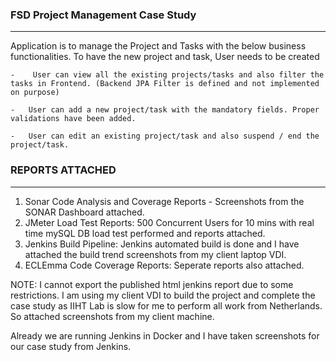 ### FSD Project Management Case Study ###
--------------------------------------------

Application is to manage the Project and Tasks with the below business functionalities.
To have the new project and task, User needs to be created

	-	 User can view all the existing projects/tasks and also filter the tasks in Frontend. (Backend JPA Filter is defined and not implemented on purpose)

	-   User can add a new project/task with the mandatory fields. Proper validations have been added.

	-   User can edit an existing project/task and also suspend / end the project/task.
	
###  REPORTS ATTACHED ###
--------------------------

1) Sonar Code Analysis and Coverage Reports - Screenshots from the SONAR Dashboard attached.
2) JMeter Load Test Reports:  500 Concurrent Users for 10 mins with real time mySQL DB load test performed and reports attached.
3) Jenkins Build Pipeline:  Jenkins automated build is done and I have attached the build trend screenshots from my client laptop VDI. 
4) ECLEmma Code Coverage Reports:  Seperate reports also attached.
				    

NOTE:  I cannot export the published html jenkins report due to some restrictions. I am using my client VDI to build the project and complete the case study as IIHT Lab is slow for me to perform all work from Netherlands. So attached screenshots from my client machine. 

Already we are running Jenkins in Docker and I have taken screenshots for our case study from Jenkins.




